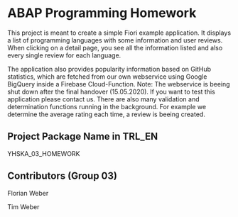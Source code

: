 # ABAP Programming Homework

This project is meant to create a simple Fiori example application. It displays a list of programming languages with some information and user reviews. When clicking on a detail page, you see all the information listed and also every single review for each language.

The application also provides popularity information based on GitHub statistics, which are fetched from our own webservice using Google BigQuery inside a Firebase Cloud-Function.
Note: The webservice is beeing shut down after the final handover (15.05.2020). If you want to test this application please contact us.
There are also many validation and determination functions running in the background. For example we determine the average rating each time, a review is beeing created.

## Project Package Name in TRL_EN
YHSKA_03_HOMEWORK

## Contributors (Group 03)
Florian Weber

Tim Weber
